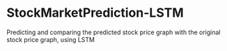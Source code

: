 # StockMarketPrediction-LSTM
Predicting and comparing the predicted stock price graph with the original stock price graph, using LSTM
